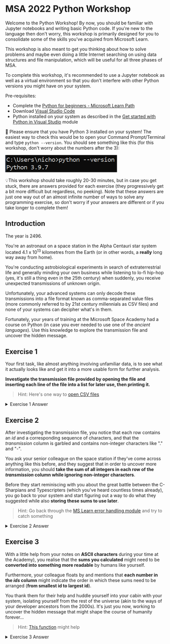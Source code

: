 # MSA 2022 Python Workshop

Welcome to the Python Workshop! By now, you should be familiar with Jupyter notebooks and writing basic Python code. If you're new to the language then don't worry, this workshop is primarily designed for you to consolidate some of the skills you've acquired from Microsoft Learn.

This workshop is also meant to get you thinking about how to solve problems and maybe even doing a little Internet searching on using data structures and file manipulation, which will be useful for all three phases of MSA.

To complete this workshop, it's recommended to use a Jupyter notebook as well as a virtual environment so that you don't interfere with other Python versions you might have on your system.

Pre-requisites:
- Complete the [Python for beginners - Microsoft Learn Path](https://docs.microsoft.com/en-us/learn/paths/beginner-python/)
- Download [Visual Studio Code](https://code.visualstudio.com/)
- Python installed on your system as described in the [Get started with Python in Visual Studio](https://docs.microsoft.com/en-us/learn/modules/python-install-vscode/) module

🛑 Please ensure that you have Python 3 installed on your system! The easiest way to check this would be to open your Command Prompt/Terminal and type `python --version`. You should see something like this (for this workshop, don't worry about the numbers after the 3):

![picture 1](../images/652824c8d575e4f7d57e905efa9c660b311ace28b6319a2e7f1c6e030e983760.png)

💡This workshop should take roughly 20-30 minutes, but in case you get stuck, there are answers provided for each exercise (they progressively get a bit more difficult but regardless, no peeking). Note that these answers are just one way out of an almost infinite number of ways to solve any programming exercise, so don't worry if your answers are different or if you take longer to complete them!

## Introduction

The year is 2496. 

You're an astronaut on a space station in the Alpha Centauri star system located 4.1 x 10<sup>13</sup> kilometres from the Earth (or in other words, a **really** long way away from home). 

You're conducting astrobiological experiments in search of extraterrestrial life and generally minding your own business while listening to lo-fi hip-hop (yes, it's still a thing even in the 25th century) when suddenly, you receive unexpected transmissions of unknown origin.

Unfortunately, your advanced systems can only decode these transmissions into a file format known as comma-separated value files (more commonly referred to by 21st century millennials as CSV files) and none of your systems can decipher what's in them.

Fortunately, your years of training at the Microsoft Space Academy had a course on Python (in case you ever needed to use one of the *ancient languages*). Use this knowledge to explore the transmission file and uncover the hidden message.

## Exercise 1

Your first task, like almost anything involving unfamiliar data, is to see what it actually looks like and get it into a more usable form for further analysis. 

**Investigate the transmission file provided by opening the file and inserting each line of the file into a list for later use, then printing it.**
> Hint: Here's one way to [open CSV files](https://docs.python.org/3/library/csv.html#:~:text=A%20short%20usage%20example)

<details>
<summary>Exercise 1 Answer</summary>

```python
from pprint import pprint # for printing data structures in a prettier way

transmissions = []
with open("transmissions.csv") as file:
    for line in file:
        line = line.strip()
        transmissions.append(line.split(","))
pprint(transmissions)
```

</details>

## Exercise 2

After investigating the transmission file, you notice that each row contains an *id* and a corresponding sequence of characters, and that the *transmission* column is garbled and contains non-integer characters like "." and "-".

You ask your senior colleague on the space station if they've come across anything like this before, and they suggest that in order to uncover more information, you should **take the sum of all integers in each row of the *transmission* column while ignoring non-integer characters**.

Before they start reminiscing with you about the great battle between the C-Sharpians and Typescripters (which you've heard countless times already), you go back to your system and start figuring out a way to do what they suggested while also **storing these sums to use later**.

> Hint: Go back through the [MS Learn error handling module](https://docs.microsoft.com/en-us/learn/modules/python-error-handling/) and try to catch something

<details>
<summary>Exercise 2 Answer</summary>

```python
transmissions.pop(0)
ids = [row[0] for row in transmissions]
transmissions = [row[1] for row in transmissions]
sums = []
for t in transmissions:
    current_sum = 0
    for char in t:
        try:
            current_sum += int(char)
        except:
            continue
    sums.append(current_sum)
print(sums)
```

</details>

## Exercise 3
With a little help from your notes on **ASCII characters** during your time at the Academy), you realise that the **sums you calculated** might need to be **converted into something more readable** by humans like yourself.

Furthermore, your colleague floats by and mentions that **each number in the *ids* column** might indicate the order in which these sums need to be arranged (**from smallest id to largest id**).

You thank them for their help and huddle yourself into your cabin with your system, isolating yourself from the rest of the universe (akin to the ways of your developer ancestors from the 2000s). It's just you now, working to uncover the hidden message that might shape the course of humanity forever...

> Hint: [This function](https://docs.python.org/3/library/functions.html?highlight=#chr) might help

<details>
<summary>Exercise 3 Answer</summary>

```python
freq_dict = {int(ids[i]):sums[i] for i in range(len(ids))}
freq_tuples = sorted(freq_dict.items())
message = ""
for item in freq_tuples:
    message += chr(item[1])
print(message)
```

</details>